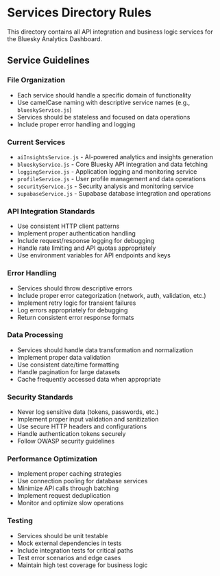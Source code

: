 # Services Directory Rules

This directory contains all API integration and business logic services for the Bluesky Analytics Dashboard.

## Service Guidelines

### File Organization
- Each service should handle a specific domain of functionality
- Use camelCase naming with descriptive service names (e.g., `blueskyService.js`)
- Services should be stateless and focused on data operations
- Include proper error handling and logging

### Current Services
- `aiInsightsService.js` - AI-powered analytics and insights generation
- `blueskyService.js` - Core Bluesky API integration and data fetching
- `loggingService.js` - Application logging and monitoring service
- `profileService.js` - User profile management and data operations
- `securityService.js` - Security analysis and monitoring service
- `supabaseService.js` - Supabase database integration and operations

### API Integration Standards
- Use consistent HTTP client patterns
- Implement proper authentication handling
- Include request/response logging for debugging
- Handle rate limiting and API quotas appropriately
- Use environment variables for API endpoints and keys

### Error Handling
- Services should throw descriptive errors
- Include proper error categorization (network, auth, validation, etc.)
- Implement retry logic for transient failures
- Log errors appropriately for debugging
- Return consistent error response formats

### Data Processing
- Services should handle data transformation and normalization
- Implement proper data validation
- Use consistent date/time formatting
- Handle pagination for large datasets
- Cache frequently accessed data when appropriate

### Security Standards
- Never log sensitive data (tokens, passwords, etc.)
- Implement proper input validation and sanitization
- Use secure HTTP headers and configurations
- Handle authentication tokens securely
- Follow OWASP security guidelines

### Performance Optimization
- Implement proper caching strategies
- Use connection pooling for database services
- Minimize API calls through batching
- Implement request deduplication
- Monitor and optimize slow operations

### Testing
- Services should be unit testable
- Mock external dependencies in tests
- Include integration tests for critical paths
- Test error scenarios and edge cases
- Maintain high test coverage for business logic